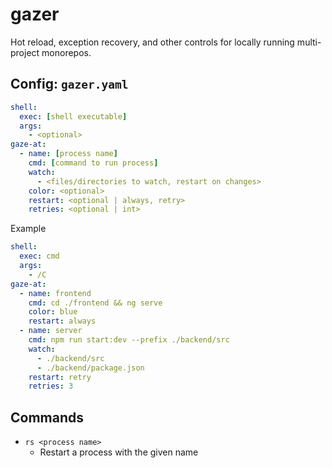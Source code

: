 # gazer
Hot reload, exception recovery, and other controls for locally running multi-project monorepos.

## Config: `gazer.yaml`
```yaml
shell:
  exec: [shell executable]
  args:
    - <optional>
gaze-at:
  - name: [process name]
    cmd: [command to run process]
    watch:
      - <files/directories to watch, restart on changes>
    color: <optional>
    restart: <optional | always, retry>
    retries: <optional | int>
```

Example
```yaml
shell:
  exec: cmd
  args:
    - /C
gaze-at:
  - name: frontend
    cmd: cd ./frontend && ng serve
    color: blue
    restart: always
  - name: server
    cmd: npm run start:dev --prefix ./backend/src
    watch:
      - ./backend/src
      - ./backend/package.json
    restart: retry
    retries: 3
```

## Commands  
- `rs <process name>`
  - Restart a process with the given name
